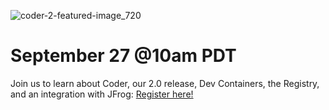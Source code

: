 ![coder-2-featured-image_720](https://github.com/coder/.github/assets/10648092/37b5b7b8-3208-47f0-b3a8-e39143e8ffe9)

# September 27 @10am PDT
Join us to learn about Coder, our 2.0 release, Dev Containers, the Registry, and an integration with JFrog: [Register here!](https://coder.com/webinars/coder-2/register) 
